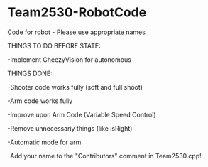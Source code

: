 Team2530-RobotCode
======================

Code for robot - Please use appropriate names

THINGS TO DO BEFORE STATE:

-Implement CheezyVision for autonomous


THINGS DONE:

-Shooter code works fully (soft and full shoot)

-Arm code works fully

-Improve upon Arm Code (Variable Speed Control)

-Remove unnecessariy things (like isRight)

-Automatic mode for arm

-Add your name to the "Contributors" comment in Team2530.cpp!
